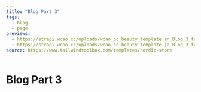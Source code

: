 ```yaml
---
title: "Blog Part 3"
tags:
  - blog
  - page
previews:
  - https://strapi.wcao.cc/uploads/wcao_cc_beauty_template_en_Blog_3_full_true_Nest_Hub_Max_1_80c7156be4.webp
  - https://strapi.wcao.cc/uploads/wcao_cc_beauty_template_ja_Blog_3_full_true_Nest_Hub_Max_9770c93f62.webp
source: https://www.tailwindtoolbox.com/templates/nordic-store
---
```


# Blog Part 3
